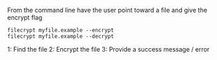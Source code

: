 From the command line have the user point toward a file and give the encrypt flag

    filecrypt myfile.example --encrypt
    filecrypt myfile.example --decrypt

1: Find the file
2: Encrypt the file
3: Provide a success message / error

